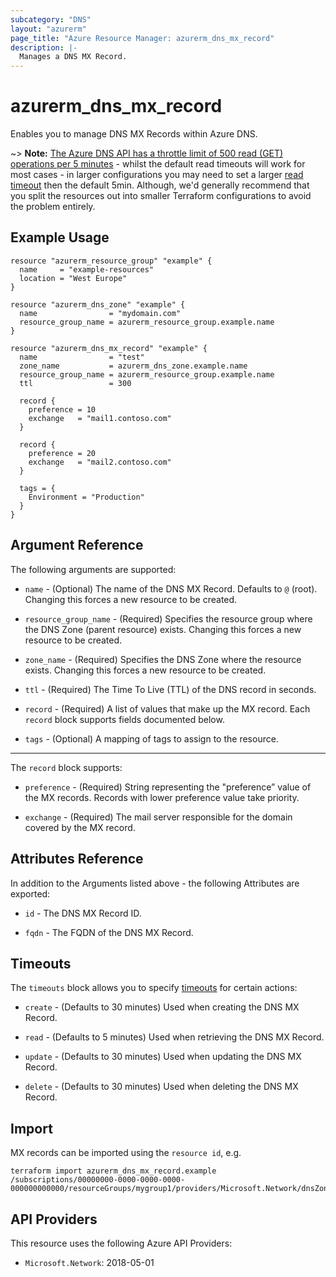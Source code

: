 ```yaml
---
subcategory: "DNS"
layout: "azurerm"
page_title: "Azure Resource Manager: azurerm_dns_mx_record"
description: |-
  Manages a DNS MX Record.
---
```


# azurerm_dns_mx_record

Enables you to manage DNS MX Records within Azure DNS.

~> **Note:** [The Azure DNS API has a throttle limit of 500 read (GET) operations per 5 minutes](https://docs.microsoft.com/azure/azure-resource-manager/management/request-limits-and-throttling#network-throttling) - whilst the default read timeouts will work for most cases - in larger configurations you may need to set a larger [read timeout](https://www.terraform.io/language/resources/syntax#operation-timeouts) then the default 5min. Although, we'd generally recommend that you split the resources out into smaller Terraform configurations to avoid the problem entirely.

## Example Usage

```hcl
resource "azurerm_resource_group" "example" {
  name     = "example-resources"
  location = "West Europe"
}

resource "azurerm_dns_zone" "example" {
  name                = "mydomain.com"
  resource_group_name = azurerm_resource_group.example.name
}

resource "azurerm_dns_mx_record" "example" {
  name                = "test"
  zone_name           = azurerm_dns_zone.example.name
  resource_group_name = azurerm_resource_group.example.name
  ttl                 = 300

  record {
    preference = 10
    exchange   = "mail1.contoso.com"
  }

  record {
    preference = 20
    exchange   = "mail2.contoso.com"
  }

  tags = {
    Environment = "Production"
  }
}
```

## Argument Reference

The following arguments are supported:

* `name` - (Optional) The name of the DNS MX Record. Defaults to `@` (root). Changing this forces a new resource to be created.

* `resource_group_name` - (Required) Specifies the resource group where the DNS Zone (parent resource) exists. Changing this forces a new resource to be created.

* `zone_name` - (Required) Specifies the DNS Zone where the resource exists. Changing this forces a new resource to be created.

* `ttl` - (Required) The Time To Live (TTL) of the DNS record in seconds.

* `record` - (Required) A list of values that make up the MX record. Each `record` block supports fields documented below.

* `tags` - (Optional) A mapping of tags to assign to the resource.

---

The `record` block supports:

* `preference` - (Required) String representing the "preference” value of the MX records. Records with lower preference value take priority.

* `exchange` - (Required) The mail server responsible for the domain covered by the MX record.

## Attributes Reference

In addition to the Arguments listed above - the following Attributes are exported:

* `id` - The DNS MX Record ID.

* `fqdn` - The FQDN of the DNS MX Record.

## Timeouts

The `timeouts` block allows you to specify [timeouts](https://www.terraform.io/language/resources/syntax#operation-timeouts) for certain actions:

* `create` - (Defaults to 30 minutes) Used when creating the DNS MX Record.

* `read` - (Defaults to 5 minutes) Used when retrieving the DNS MX Record.

* `update` - (Defaults to 30 minutes) Used when updating the DNS MX Record.

* `delete` - (Defaults to 30 minutes) Used when deleting the DNS MX Record.

## Import

MX records can be imported using the `resource id`, e.g.

```shell
terraform import azurerm_dns_mx_record.example /subscriptions/00000000-0000-0000-0000-000000000000/resourceGroups/mygroup1/providers/Microsoft.Network/dnsZones/zone1/MX/myrecord1
```

## API Providers
<!-- This section is generated, changes will be overwritten -->
This resource uses the following Azure API Providers:

* `Microsoft.Network`: 2018-05-01
